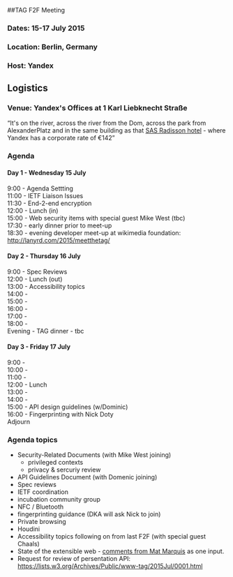 ##TAG F2F Meeting
### Dates: 15-17 July 2015
### Location: Berlin, Germany
### Host: Yandex

## Logistics
### Venue: Yandex's Offices at 1 Karl Liebknecht Straße

“It's on the river, across the river from the Dom, across the park from AlexanderPlatz 
and in the same building as that [SAS Radisson hotel](http://www.radissonblu.com/hotel-berlin) -
where Yandex has a corporate rate of €142”

### Agenda

#### Day 1 - Wednesday 15 July

9:00 - Agenda Settting  
11:00 - IETF Liaison Issues  
11:30 - End-2-end encryption  
12:00 - Lunch (in)  
15:00 - Web security items with special guest Mike West (tbc)  
17:30 - early dinner prior to meet-up  
18:30 - evening developer meet-up at wikimedia foundation: http://lanyrd.com/2015/meetthetag/

#### Day 2 - Thursday 16 July

9:00 - Spec Reviews  
12:00 - Lunch (out)  
13:00 - Accessibility topics  
14:00 -   
15:00 -   
16:00 -   
17:00 -   
18:00 -   
Evening - TAG dinner - tbc

#### Day 3 - Friday 17 July

9:00 -   
10:00 -   
11:00 -   
12:00 - Lunch    
13:00 -   
14:00 -   
15:00 - API design guidelines (w/Dominic)  
16:00 - Fingerprinting with Nick Doty  
Adjourn

### Agenda topics

- Security-Related Documents (with Mike West joining)
  - privileged contexts
  - privacy & sercuriy review
- API Guidelines Document (with Domenic joining)
- Spec reviews
- IETF coordination
- incubation community group
- NFC / Bluetooth
- fingerprinting guidance (DKA will ask Nick to join)
- Private browsing
- Houdini
- Accessibility topics following on from last F2F (with special guest Chaals)
- State of the extensible web - [comments from Mat Marquis](https://bocoup.com/weblog/extensible-web-manifesto/) as one input.
- Request for review of persentation API: https://lists.w3.org/Archives/Public/www-tag/2015Jul/0001.html
